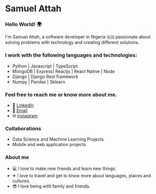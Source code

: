 # Samuel Attah

### Hello World! 🌍

I'm Samuel Attah, a software developer in Nigeria 🇳🇬  passionate about solving problems with technology and creating different solutions. 

### I work with the following languages and technologies:

- Python | Javascript | TypeScript
- MongoDB | Express| Reactjs | React Native | Node
- Django | Django Rest framework
- Numpy | Pandas | Sklearn

### Feel free to reach me or know more about me. 

- 🔗 [LinkedIn](https://www.linkedin.com/in/samuel-attah-56a49a141/)
- 📧 [Email](sammy.attah16@gmail.com)
- ✉ [Instagram](https://www.instagram.com/official_elmagnifico/)

### Collaborations

- Data Science and Machine Learning Projects
- Mobile and web application projects

### About me

- 💻 I love to make new friends and learn new things.
- ✈ I love to travel and get to know more about languages, places and cultures.
- 😎 I love being with family and friends.

<!---
samuelAttah/samuelAttah is a ✨ special ✨ repository because its `README.md` (this file) appears on your GitHub profile.
You can click the Preview link to take a look at your changes.
--->
